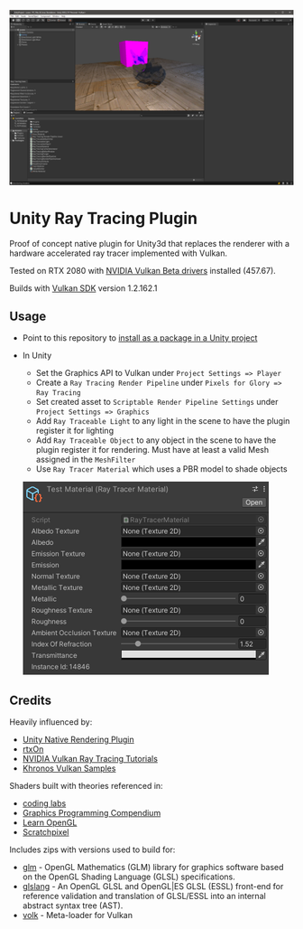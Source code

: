 ![Current State](Screenshot.png?raw=true "Current State")

# Unity Ray Tracing Plugin
Proof of concept native plugin for Unity3d that replaces the renderer with a hardware accelerated ray tracer implemented with Vulkan.

Tested on RTX 2080 with [NVIDIA Vulkan Beta drivers](https://developer.nvidia.com/vulkan-driver) installed (457.67).

Builds with [Vulkan SDK](https://vulkan.lunarg.com/sdk/home) version 1.2.162.1

## Usage
- Point to this repository to [install as a package in a Unity project](https://docs.unity3d.com/Manual/upm-git.html)
- In Unity
  - Set the Graphics API to Vulkan under `Project Settings => Player` 
  - Create a `Ray Tracing Render Pipeline` under `Pixels for Glory => Ray Tracing`
  - Set created asset to `Scriptable Render Pipeline Settings` under `Project Settings => Graphics` 
  - Add `Ray Traceable Light` to any light in the scene to have the plugin register it for lighting
  - Add `Ray Traceable Object` to any object in the scene to have the plugin register it for rendering.  Must have at least a valid Mesh assigned in the `MeshFilter`
  - Use `Ray Tracer Material` which uses a PBR model to shade objects
  
  ![Ray Tracer Material](RayTracerMaterial.png?raw=true "Ray Tracer Material")
  

## Credits
Heavily influenced by:
- [Unity Native Rendering Plugin](https://github.com/Unity-Technologies/NativeRenderingPlugin)
- [rtxOn](https://github.com/iOrange/rtxON)
- [NVIDIA Vulkan Ray Tracing Tutorials](https://github.com/nvpro-samples/vk_raytracing_tutorial_KHR)
- [Khronos Vulkan Samples](https://github.com/KhronosGroup/Vulkan-Samples)

Shaders built with theories referenced in:
- [coding labs](http://www.codinglabs.net/Authors.aspx)
- [Graphics Programming Compendium](https://graphicscompendium.com/)
- [Learn OpenGL](https://learnopengl.com/)
- [Scratchpixel](https://www.scratchapixel.com/)

Includes zips with versions used to build for:
- [glm](https://github.com/g-truc/glm) - OpenGL Mathematics (GLM) library for graphics software based on the OpenGL Shading Language (GLSL) specifications.
- [glslang](https://github.com/KhronosGroup/glslang) - An OpenGL GLSL and OpenGL|ES GLSL (ESSL) front-end for reference validation and translation of GLSL/ESSL into an internal abstract syntax tree (AST).
- [volk](https://github.com/zeux/volk) - Meta-loader for Vulkan
